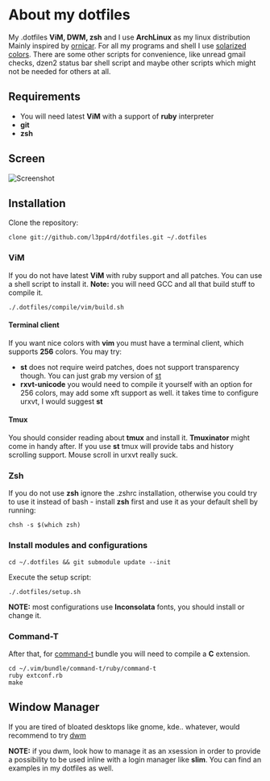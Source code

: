 # About my dotfiles

My .dotfiles **ViM, DWM, zsh** and I use **ArchLinux** as my linux distribution
Mainly inspired by [ornicar](https://github.com/ornicar/dotfiles). For all my programs and shell I use [solarized
colors](http://ethanschoonover.com/solarized). There are some other scripts for convenience, like
unread gmail checks, dzen2 status bar shell script and maybe other scripts which might not be needed for others at all.

## Requirements

- You will need latest **ViM** with a support of **ruby** interpreter
- **git**
- **zsh**

## Screen

![Screenshot](https://raw.github.com/l3pp4rd/dotfiles/master/screen.png)

## Installation

Clone the repository:

    clone git://github.com/l3pp4rd/dotfiles.git ~/.dotfiles

### ViM

If you do not have latest **ViM** with ruby support and all patches. You can use a shell script to install it.
**Note:** you will need GCC and all that build stuff to compile it.

    ./.dotfiles/compile/vim/build.sh

#### Terminal client

If you want nice colors with **vim** you must have a terminal client, which supports **256** colors. You may try:

- **st** does not require weird patches, does not support transparency though. You can just grab my version of
[st](https://github.com/l3pp4rd/st)
- **rxvt-unicode** you would need to compile it yourself with an option for 256 colors, may add some xft support as well.
it takes time to configure urxvt, I would suggest **st**

#### Tmux

You should consider reading about **tmux** and install it. **Tmuxinator** might come in handy after.
If you use **st** tmux will provide tabs and history scrolling support. Mouse scroll in urxvt really suck.

### Zsh

If you do not use **zsh** ignore the .zshrc installation, otherwise you could try to use it instead
of bash - install **zsh** first and use it as your default shell by running:

    chsh -s $(which zsh)

### Install modules and configurations

    cd ~/.dotfiles && git submodule update --init

Execute the setup script:

    ./.dotfiles/setup.sh

**NOTE:** most configurations use **Inconsolata** fonts, you should install or change it.

### Command-T

After that, for [command-t](http://github.com/wincent/Command-T) bundle you will need
to compile a **C** extension.

    cd ~/.vim/bundle/command-t/ruby/command-t
    ruby extconf.rb
    make

## Window Manager

If you are tired of bloated desktops like gnome, kde.. whatever, would recommend to try [dwm](http://dwm.suckless.org/)

**NOTE:** if you dwm, look how to manage it as an xsession in order to provide a possibility to be used inline
with a login manager like **slim**. You can find an examples in my dotfiles as well.

